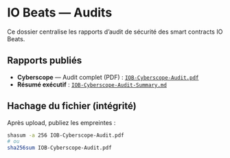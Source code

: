# IO Beats — Audits

Ce dossier centralise les rapports d’audit de sécurité des smart contracts IO Beats.

## Rapports publiés
- **Cyberscope** — Audit complet (PDF) : [`IOB-Cyberscope-Audit.pdf`](./IOB-Cyberscope-Audit.pdf)
- **Résumé exécutif** : [`IOB-Cyberscope-Audit-Summary.md`](./IOB-Cyberscope-Audit-Summary.md)

## Hachage du fichier (intégrité)
Après upload, publiez les empreintes :
```bash
shasum -a 256 IOB-Cyberscope-Audit.pdf
# ou
sha256sum IOB-Cyberscope-Audit.pdf
